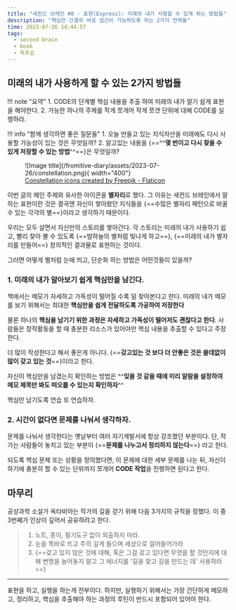 ```yaml
---
title: "세컨드 브레인 #8 - 표현(Express): 미래의 내가 사용할 수 있게 하는 방법들"
description: "핵심만 간결히 바로 접근이 가능하도록 하는 2가지 전략들"
time: 2023-07-26 14:44:57
tags:
  - second brain
  - book
  - 독후감
---
```


## 미래의 내가 사용하게 할 수 있는 2가지 방법들

!!! note "요약"
    1. CODE의 단계별 핵심 내용을 추출 하여 미래의 내가 알기 쉽게 표현을 해야한다.
    2. 가능한 하나의 주제를 작게 쪼개어 작게 쪼갠 단위에 대해 CODE를 실행하라.

!!! info "함께 생각하면 좋은 질문들"
    1. 오늘 만들고 있는 지식자산을 미래에도 다시 사용할 가능성이 있는 것은 무엇일까?
    2. 알고있는 내용을 {==^^**몇 번이고 다시 찾을 수 있게 저장할 수 있는 방법**^^==}은 무엇일까?

<figure markdown>
![Image title](/fromitive-diary/assets/2023-07-26/constellation.png){ width="400"}
<figcaption><a href="https://www.flaticon.com/free-icons/constellation" title="constellation icons">Constellation icons created by Freepik - Flaticon</a></figcaption>
</figure>

이번 글의 메인 주제와 유사한 아이콘을 **별자리**로 했다. 그 이유는 세컨드 브레인에서 말하는 표현이란 것은 결국엔 자신이 쌓아왔던 지식들을 {==수많은 별자리 패턴으로 바꿀 수 있는 각각의 별==}이라고 생각하기 때문이다. 

우리는 모두 살면서 자신만의 스토리를 쌓아간다. 각 스토리는 미래의 내가 사용하기 쉽고, 빨리 찾아 볼 수 있도록 {==밤하늘의 별처럼 빛나게 하고==},  {==미래의 내가 별자리를 만들어==} 창의적인 결과물로 표현하는 것이다.

그러면 어떻게 별처럼 눈에 띄고, 단순화 하는 방법은 어떤것들이 있을까?

### 1. 미래의 내가 알아보기 쉽게 핵심만을 남긴다.

책에서는 메모가 자세하고 가독성이 떨어질 수록 덜 찾아본다고 한다. 미래의 내가 메모를 보기 위해서는 최대한 **핵심만을 쉽게 전달하도록 가공하여 저장한다**

물론 하나의 **핵심을 남기기 위한 과정은 자세하고 가독성이 떨어저도 괜찮다고 한다**. 사람들은 창작활동을 할 때 충분한 리소스가 있어야만 핵심 내용을 추출할 수 있다고 주장한다. 

더 많이 작성한다고 해서 좋은게 아니다. {==**갖고있는 것 보다 더 안좋은 것은 쓸데없이 많이 갖고 있는 것**==}이라고 한다.

자신이 핵심만을 남겼는지 확인하는 방법은 ^^**잊을 것 같을 때에 미리 알람을 설정하여 메모 제목만 봐도 떠오를 수 있는지 확인하자**^^

핵심만 남기도록 연습 또 연습하자.

### 2. 시간이 없다면 문제를 나눠서 생각하자.

문제를 나눠서 생각한다는 옛날부터 여러 자기계발서에 항상 강조했던 부분이다. 단, 작가는 사람들이 놓치고 있는 부분이 {==**문제를 나누고서 정리하지 않는다**==} 라고 한다.

되도록 핵심 문제 또는 상황을 정의했다면, 이 문제에 대한 세부 문제를 나눈 뒤, 자신이 하기에 충분히 할 수 있는 단위까지 쪼개어 **CODE 작업**을 진행하면 된다고 한다.


## 마무리

공상과학 소설가 옥타비아는 작가의 길을 걷기 위해 다음 3가지의 규칙을 정했다. 이 중 3번째가 인상이 깊어서 공유하려고 한다.

> 1. 노트, 종이, 필기도구 없이 외출하지 마라.
> 2. 눈을 똑바로 뜨고 주의 깊게 들으며 세상으로 걸어들어가라
> 3. {==갖고 있지 않은 것에 대해, 혹은 그걸 갖고 있다면 무엇을 할 것인지에 대해 변명을 늘어놓지 말고 그 에너지를 '길을 찾고 길을 만드는 데' 사용하라==}

---

표현을 하고, 실행을 하는게 전부이다. 하지만, 실행하기 위해서는 가장 간단하게 메모하고, 정리하고, 핵심을 추출해야 하는 과정의 루틴이 반드시 포함되어 있어야 한다.


